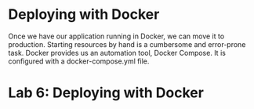 # Deploying with Docker

Once we have our application running in Docker, we can move it to production. Starting resources by hand is a cumbersome and error-prone task. Docker provides us an automation tool, Docker Compose. It is configured with a docker-compose.yml file.

# Lab 6: Deploying with Docker